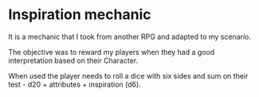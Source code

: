 # Inspiration mechanic

It is a mechanic that I took from another RPG and adapted to my scenario.  

The objective was to reward my players when they had a good interpretation based on their Character.

When used the player needs to roll a dice with six sides and sum on their test - d20 + attributes + inspiration (d6).
